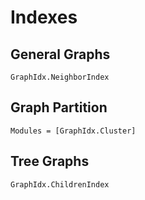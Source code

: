 Indexes
=======

General Graphs
-------------

```@docs
GraphIdx.NeighborIndex
```


Graph Partition
--------------

```@autodocs
Modules = [GraphIdx.Cluster]
```


Tree Graphs
----------

```@docs
GraphIdx.ChildrenIndex
```
